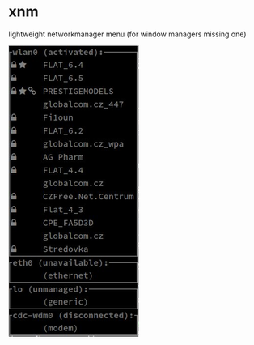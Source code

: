 # xnm
lightweight networkmanager menu (for window managers missing one)

![work in progress](/xnm-screenshot.png?raw=true)
